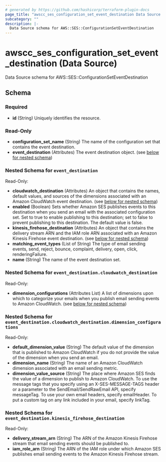 ```yaml
---
# generated by https://github.com/hashicorp/terraform-plugin-docs
page_title: "awscc_ses_configuration_set_event_destination Data Source - terraform-provider-awscc"
subcategory: ""
description: |-
  Data Source schema for AWS::SES::ConfigurationSetEventDestination
---
```


# awscc_ses_configuration_set_event_destination (Data Source)

Data Source schema for AWS::SES::ConfigurationSetEventDestination



<!-- schema generated by tfplugindocs -->
## Schema

### Required

- **id** (String) Uniquely identifies the resource.

### Read-Only

- **configuration_set_name** (String) The name of the configuration set that contains the event destination.
- **event_destination** (Attributes) The event destination object. (see [below for nested schema](#nestedatt--event_destination))

<a id="nestedatt--event_destination"></a>
### Nested Schema for `event_destination`

Read-Only:

- **cloudwatch_destination** (Attributes) An object that contains the names, default values, and sources of the dimensions associated with an Amazon CloudWatch event destination. (see [below for nested schema](#nestedatt--event_destination--cloudwatch_destination))
- **enabled** (Boolean) Sets whether Amazon SES publishes events to this destination when you send an email with the associated configuration set. Set to true to enable publishing to this destination; set to false to prevent publishing to this destination. The default value is false.
- **kinesis_firehose_destination** (Attributes) An object that contains the delivery stream ARN and the IAM role ARN associated with an Amazon Kinesis Firehose event destination. (see [below for nested schema](#nestedatt--event_destination--kinesis_firehose_destination))
- **matching_event_types** (List of String) The type of email sending events, send, reject, bounce, complaint, delivery, open, click, renderingFailure.
- **name** (String) The name of the event destination set.

<a id="nestedatt--event_destination--cloudwatch_destination"></a>
### Nested Schema for `event_destination.cloudwatch_destination`

Read-Only:

- **dimension_configurations** (Attributes List) A list of dimensions upon which to categorize your emails when you publish email sending events to Amazon CloudWatch. (see [below for nested schema](#nestedatt--event_destination--cloudwatch_destination--dimension_configurations))

<a id="nestedatt--event_destination--cloudwatch_destination--dimension_configurations"></a>
### Nested Schema for `event_destination.cloudwatch_destination.dimension_configurations`

Read-Only:

- **default_dimension_value** (String) The default value of the dimension that is published to Amazon CloudWatch if you do not provide the value of the dimension when you send an email.
- **dimension_name** (String) The name of an Amazon CloudWatch dimension associated with an email sending metric.
- **dimension_value_source** (String) The place where Amazon SES finds the value of a dimension to publish to Amazon CloudWatch. To use the message tags that you specify using an X-SES-MESSAGE-TAGS header or a parameter to the SendEmail/SendRawEmail API, specify messageTag. To use your own email headers, specify emailHeader. To put a custom tag on any link included in your email, specify linkTag.



<a id="nestedatt--event_destination--kinesis_firehose_destination"></a>
### Nested Schema for `event_destination.kinesis_firehose_destination`

Read-Only:

- **delivery_stream_arn** (String) The ARN of the Amazon Kinesis Firehose stream that email sending events should be published to.
- **iam_role_arn** (String) The ARN of the IAM role under which Amazon SES publishes email sending events to the Amazon Kinesis Firehose stream.


